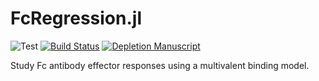 # FcRegression.jl

![Test](https://github.com/meyer-lab/FcRegression.jl/workflows/Test/badge.svg)
[![Build Status](https://transduc.seas.ucla.edu/buildStatus/icon?job=meyer-lab%2FFcgR.jl%2Fmaster)](https://transduc.seas.ucla.edu/job/meyer-lab/job/FcRegression.jl/job/master/)
[![Depletion Manuscript](https://img.shields.io/static/v1?label=manuscript&message=depletion&color=blue)](https://transduc.seas.ucla.edu/job/meyer-lab/job/FcRegression.jl/job/master/Depletion_20Paper)

Study Fc antibody effector responses using a multivalent binding model.
